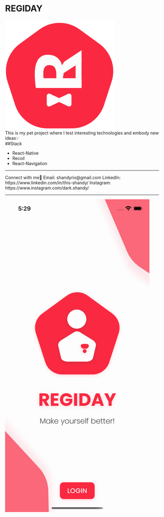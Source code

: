 # REGIDAY
![](./src/assets/img/appLogo.png)
<br/>
This is my pet project where I test interesting technologies and embody new ideas💡
<br/>
##Stack
- React-Native
- Recoil
- React-Navigation
<hr>
Connect with me🤑
Email: shandyrix@gmail.com
LinkedIn: https://www.linkedin.com/in/this-shandy/
Instagram: https://www.instagram.com/dark.shandy/
<hr>

![](./src/assets/README/meet.png)
